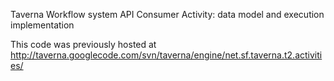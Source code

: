 Taverna Workflow system API Consumer Activity: data model and execution implementation

This code was previously hosted at http://taverna.googlecode.com/svn/taverna/engine/net.sf.taverna.t2.activities/

